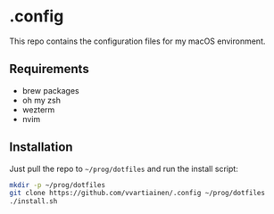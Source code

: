 # .config

This repo contains the configuration files for my macOS environment.

## Requirements

- brew packages
- oh my zsh
- wezterm
- nvim

## Installation

Just pull the repo to `~/prog/dotfiles` and run the install script:

```sh
mkdir -p ~/prog/dotfiles
git clone https://github.com/vvartiainen/.config ~/prog/dotfiles
./install.sh
```
